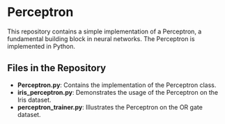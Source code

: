 # Perceptron

This repository contains a simple implementation of a Perceptron, a fundamental building block in neural networks. The Perceptron is implemented in Python. 

## Files in the Repository

- **Perceptron.py**: Contains the implementation of the Perceptron class.
- **iris_perceptron.py**: Demonstrates the usage of the Perceptron on the Iris dataset.
- **perceptron_trainer.py**: Illustrates the Perceptron on the OR gate dataset.
